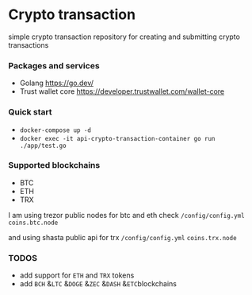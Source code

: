 # Crypto transaction 
simple crypto transaction repository for creating and submitting crypto transactions 

### Packages and services 
- Golang https://go.dev/
- Trust wallet core https://developer.trustwallet.com/wallet-core

### Quick start 
- `docker-compose up -d `
- `docker exec -it api-crypto-transaction-container go run ./app/test.go`


### Supported blockchains 
- BTC 
- ETH 
- TRX 


I am using trezor public nodes for btc and eth check `/config/config.yml` `coins.btc.node`

and using shasta public api for trx `/config/config.yml` `coins.trx.node`


### TODOS
- add support for `ETH` and `TRX` tokens 
- add `BCH` &`LTC` &`DOGE` &`ZEC` &`DASH` &`ETC`blockchains 